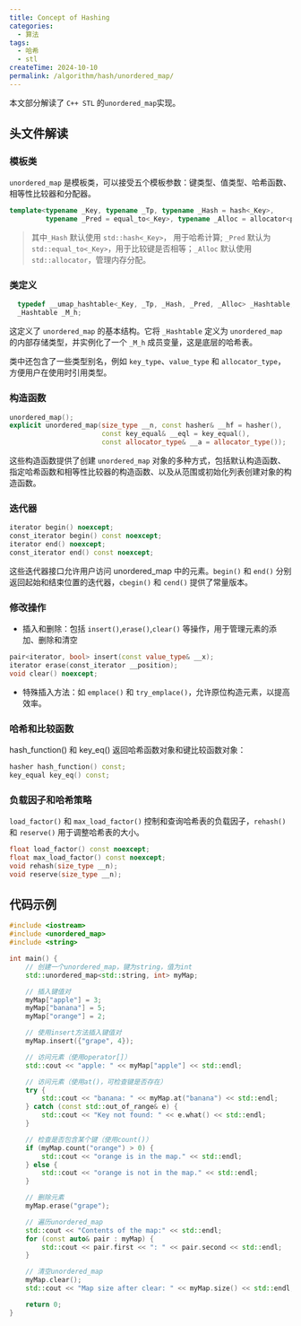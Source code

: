 ```yaml
---
title: Concept of Hashing
categories:
  - 算法
tags:
  - 哈希
  - stl
createTime: 2024-10-10
permalink: /algorithm/hash/unordered_map/
---
```


本文部分解读了 `C++ STL` 的`unordered_map`实现。

<!-- more -->

## 头文件解读

###  模板类

`unordered_map` 是模板类，可以接受五个模板参数：键类型、值类型、哈希函数、相等性比较器和分配器。

```cpp
template<typename _Key, typename _Tp, typename _Hash = hash<_Key>,
         typename _Pred = equal_to<_Key>, typename _Alloc = allocator<pair<const _Key, _Tp>>>
```

> 其中`_Hash` 默认使用 `std::hash<_Key>`， 用于哈希计算; `_Pred` 默认为 `std::equal_to<_Key>`，用于比较键是否相等；`_Alloc` 默认使用 `std::allocator`，管理内存分配。

### 类定义

```cpp
  typedef __umap_hashtable<_Key, _Tp, _Hash, _Pred, _Alloc> _Hashtable;
  _Hashtable _M_h;
```

这定义了 `unordered_map` 的基本结构。它将 `_Hashtable` 定义为 `unordered_map` 的内部存储类型，并实例化了一个 `_M_h` 成员变量，这是底层的哈希表。

类中还包含了一些类型别名，例如 `key_type`、`value_type` 和 `allocator_type`，方便用户在使用时引用类型。

### 构造函数

```cpp
unordered_map();
explicit unordered_map(size_type __n, const hasher& __hf = hasher(),
                       const key_equal& __eql = key_equal(),
                       const allocator_type& __a = allocator_type());
```

这些构造函数提供了创建 `unordered_map` 对象的多种方式，包括默认构造函数、指定哈希函数和相等性比较器的构造函数、以及从范围或初始化列表创建对象的构造函数。

### 迭代器

```cpp
iterator begin() noexcept;
const_iterator begin() const noexcept;
iterator end() noexcept;
const_iterator end() const noexcept;
```

这些迭代器接口允许用户访问 unordered_map 中的元素。`begin()` 和 `end()` 分别返回起始和结束位置的迭代器，`cbegin()` 和 `cend()` 提供了常量版本。

### 修改操作

+ 插入和删除：包括 `insert()`,`erase()`,`clear()` 等操作，用于管理元素的添加、删除和清空

```cpp
pair<iterator, bool> insert(const value_type& __x);
iterator erase(const_iterator __position);
void clear() noexcept;
```

 + 特殊插入方法：如 `emplace()` 和 `try_emplace()`，允许原位构造元素，以提高效率。

### 哈希和比较函数

hash_function() 和 key_eq() 返回哈希函数对象和键比较函数对象：

```cpp
hasher hash_function() const;
key_equal key_eq() const;
```

### 负载因子和哈希策略

`load_factor()` 和 `max_load_factor()` 控制和查询哈希表的负载因子，`rehash()` 和 `reserve()` 用于调整哈希表的大小。

```cpp
float load_factor() const noexcept;
float max_load_factor() const noexcept;
void rehash(size_type __n);
void reserve(size_type __n);
```


## 代码示例

```cpp
#include <iostream>
#include <unordered_map>
#include <string>

int main() {
    // 创建一个unordered_map，键为string，值为int
    std::unordered_map<std::string, int> myMap;

    // 插入键值对
    myMap["apple"] = 3;
    myMap["banana"] = 5;
    myMap["orange"] = 2;

    // 使用insert方法插入键值对
    myMap.insert({"grape", 4});

    // 访问元素（使用operator[]）
    std::cout << "apple: " << myMap["apple"] << std::endl;

    // 访问元素（使用at()，可检查键是否存在）
    try {
        std::cout << "banana: " << myMap.at("banana") << std::endl;
    } catch (const std::out_of_range& e) {
        std::cout << "Key not found: " << e.what() << std::endl;
    }

    // 检查是否包含某个键（使用count()）
    if (myMap.count("orange") > 0) {
        std::cout << "orange is in the map." << std::endl;
    } else {
        std::cout << "orange is not in the map." << std::endl;
    }

    // 删除元素
    myMap.erase("grape");

    // 遍历unordered_map
    std::cout << "Contents of the map:" << std::endl;
    for (const auto& pair : myMap) {
        std::cout << pair.first << ": " << pair.second << std::endl;
    }

    // 清空unordered_map
    myMap.clear();
    std::cout << "Map size after clear: " << myMap.size() << std::endl;

    return 0;
}
```